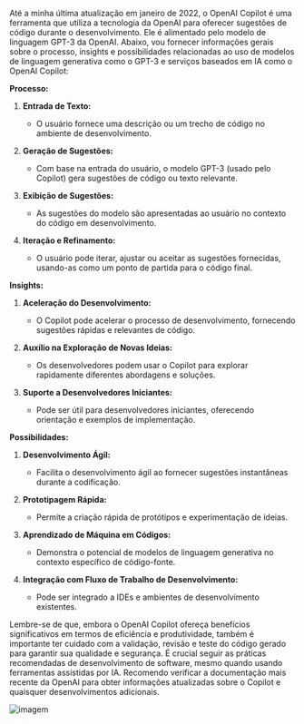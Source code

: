 Até a minha última atualização em janeiro de 2022, o OpenAI Copilot é uma ferramenta que utiliza a tecnologia da OpenAI para oferecer sugestões de código durante o desenvolvimento. Ele é alimentado pelo modelo de linguagem GPT-3 da OpenAI. Abaixo, vou fornecer informações gerais sobre o processo, insights e possibilidades relacionadas ao uso de modelos de linguagem generativa como o GPT-3 e serviços baseados em IA como o OpenAI Copilot:

**Processo:**

1. **Entrada de Texto:**
   - O usuário fornece uma descrição ou um trecho de código no ambiente de desenvolvimento.

2. **Geração de Sugestões:**
   - Com base na entrada do usuário, o modelo GPT-3 (usado pelo Copilot) gera sugestões de código ou texto relevante.

3. **Exibição de Sugestões:**
   - As sugestões do modelo são apresentadas ao usuário no contexto do código em desenvolvimento.

4. **Iteração e Refinamento:**
   - O usuário pode iterar, ajustar ou aceitar as sugestões fornecidas, usando-as como um ponto de partida para o código final.

**Insights:**

1. **Aceleração do Desenvolvimento:**
   - O Copilot pode acelerar o processo de desenvolvimento, fornecendo sugestões rápidas e relevantes de código.

2. **Auxílio na Exploração de Novas Ideias:**
   - Os desenvolvedores podem usar o Copilot para explorar rapidamente diferentes abordagens e soluções.

3. **Suporte a Desenvolvedores Iniciantes:**
   - Pode ser útil para desenvolvedores iniciantes, oferecendo orientação e exemplos de implementação.

**Possibilidades:**

1. **Desenvolvimento Ágil:**
   - Facilita o desenvolvimento ágil ao fornecer sugestões instantâneas durante a codificação.

2. **Prototipagem Rápida:**
   - Permite a criação rápida de protótipos e experimentação de ideias.

3. **Aprendizado de Máquina em Códigos:**
   - Demonstra o potencial de modelos de linguagem generativa no contexto específico de código-fonte.

4. **Integração com Fluxo de Trabalho de Desenvolvimento:**
   - Pode ser integrado a IDEs e ambientes de desenvolvimento existentes.

Lembre-se de que, embora o OpenAI Copilot ofereça benefícios significativos em termos de eficiência e produtividade, também é importante ter cuidado com a validação, revisão e teste do código gerado para garantir sua qualidade e segurança. É crucial seguir as práticas recomendadas de desenvolvimento de software, mesmo quando usando ferramentas assistidas por IA. Recomendo verificar a documentação mais recente da OpenAI para obter informações atualizadas sobre o Copilot e quaisquer desenvolvimentos adicionais.

![imagem](https://learn.microsoft.com/pt-br/microsoft-copilot-studio/media/fundamentals-get-started/get-started-create.png)
